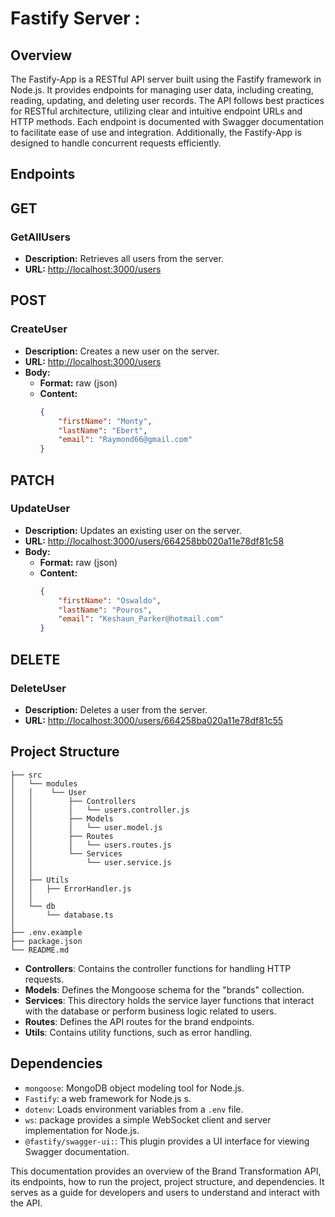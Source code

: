 # Fastify Server :

## Overview

The Fastify-App is a RESTful API server built using the Fastify framework in Node.js.
It provides endpoints for managing user data, including creating, reading, updating, and deleting user records.
The API follows best practices for RESTful architecture, utilizing clear and intuitive endpoint URLs and HTTP methods. 
Each endpoint is documented with Swagger documentation to facilitate ease of use and integration. Additionally, 
the Fastify-App is designed  to handle concurrent requests efficiently.


## Endpoints

## GET
### GetAllUsers
- **Description:** Retrieves all users from the server.
- **URL:** [http://localhost:3000/users](http://localhost:3000/users)

## POST
### CreateUser
- **Description:** Creates a new user on the server.
- **URL:** [http://localhost:3000/users](http://localhost:3000/users)
- **Body:**
  - **Format:** raw (json)
  - **Content:**
    ```json
    {
        "firstName": "Monty",
        "lastName": "Ebert",
        "email": "Raymond66@gmail.com"
    }
    ```

## PATCH
### UpdateUser
- **Description:** Updates an existing user on the server.
- **URL:** [http://localhost:3000/users/664258bb020a11e78df81c58](http://localhost:3000/users/664258bb020a11e78df81c58)
- **Body:**
  - **Format:** raw (json)
  - **Content:**
    ```json
    {
        "firstName": "Oswaldo",
        "lastName": "Pouros",
        "email": "Keshaun_Parker@hotmail.com"
    }
    ```

## DELETE
### DeleteUser
- **Description:** Deletes a user from the server.
- **URL:** [http://localhost:3000/users/664258ba020a11e78df81c55](http://localhost:3000/users/664258ba020a11e78df81c55)


## Project Structure
```
├── src
│   └── modules
│   │    └── User
│   │        ├── Controllers
│   │        │   └── users.controller.js
│   │        ├── Models
│   │        │   └── user.model.js
│   │        ├── Routes
│   │        │   └── users.routes.js
│   │        └── Services
│   │            └── user.service.js
│   │
│   ├── Utils
│   │   ├── ErrorHandler.js
│   │   
│   └── db
│       └── database.ts
│       
├── .env.example
├── package.json
└── README.md
```



- **Controllers**: Contains the controller functions for handling HTTP requests.
- **Models**: Defines the Mongoose schema for the "brands" collection.
- **Services**: This directory holds the service layer functions that interact with the database or perform business logic related to users.
- **Routes**: Defines the API routes for the brand endpoints.
- **Utils**: Contains utility functions, such as error handling.

## Dependencies
- `mongoose`: MongoDB object modeling tool for Node.js.
- `Fastify`: a web framework for Node.js s.
- `dotenv`: Loads environment variables from a `.env` file.
- `ws`: package provides a simple WebSocket client and server implementation for Node.js.
- `@fastify/swagger-ui:`: This plugin provides a UI interface for viewing Swagger documentation.


This documentation provides an overview of the Brand Transformation API, its endpoints, how to run the project, project structure, and dependencies. It serves as a guide for developers and users to understand and interact with the API.

